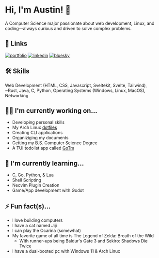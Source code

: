 # Hi, I'm Austin! 👋

A Computer Science major passionate about web development, Linux, and coding—always curious and driven to solve complex problems.

## 🔗 Links
[![portfolio](https://img.shields.io/badge/my_portfolio-000?style=for-the-badge&logo=ko-fi&logoColor=white)](https://www.austingause.com)
[![linkedin](https://img.shields.io/badge/linkedin-0A66C2?style=for-the-badge&logo=linkedin&logoColor=white)](https://www.linkedin.com/in/austincgause)
[![bluesky](https://img.shields.io/badge/bluesky-1DA1F2?style=for-the-badge&logo=bluesky&logoColor=white)](https://bsky.app/profile/austingause.com)

## 🛠 Skills
Web Development (HTML, CSS, Javascript, Sveltekit, Svelte, Tailwind), ~Rust, Java, C, Python, Operating Systems (Windows, Linux, MacOS), Networking

## 👩‍💻 I'm currently working on...
- Developing personal skills
- My Arch Linux [dotfiles](https://github.com/Pairadux/dotfiles)
- Creating CLI applications
- Organiziging my documents
- Getting my B.S. Computer Science Degree
- A TUI todolist app called [GoTm](https://github.com/Pairadux/gotm)

## 🧠 I'm currently learning...
- C, Go, Python, & Lua
- Shell Scripting
- Neovim Plugin Creation
- Game/App development with Godot

## ⚡️ Fun fact(s)...
- I love building computers
- I have a cat named Jiji
- I can play the Ocarina (somewhat)
- My favorite game of all time is The Legend of Zelda: Breath of the Wild
    - With runner-ups being Baldur's Gate 3 and Sekiro: Shadows Die Twice
- I have a dual-booted pc with Windows 11 & Arch Linux

